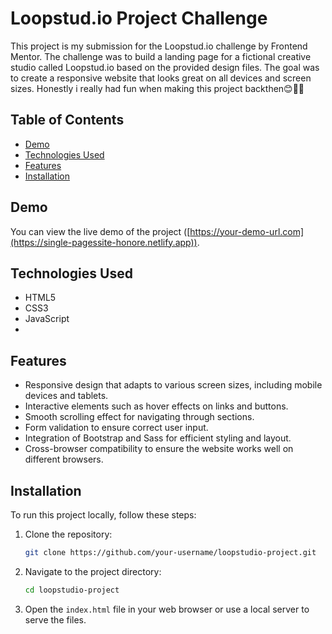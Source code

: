 
# Loopstud.io Project Challenge
This project is my submission for the Loopstud.io challenge by Frontend Mentor. The challenge was to build a landing page for a fictional creative studio called Loopstud.io based on the provided design files. The goal was to create a responsive website that looks great on all devices and screen sizes.
Honestly i really had fun when making this project backthen😊🧑‍💻
## Table of Contents

- [Demo](#demo)
- [Technologies Used](#technologies-used)
- [Features](#features)
- [Installation](#installation)



## Demo

You can view the live demo of the project ([https://your-demo-url.com](https://single-pagessite-honore.netlify.app)).

## Technologies Used

- HTML5
- CSS3
- JavaScript
- 
## Features

- Responsive design that adapts to various screen sizes, including mobile devices and tablets.
- Interactive elements such as hover effects on links and buttons.
- Smooth scrolling effect for navigating through sections.
- Form validation to ensure correct user input.
- Integration of Bootstrap and Sass for efficient styling and layout.
- Cross-browser compatibility to ensure the website works well on different browsers.

## Installation

To run this project locally, follow these steps:

1. Clone the repository:

   ```bash
   git clone https://github.com/your-username/loopstudio-project.git
   ```

2. Navigate to the project directory:

   ```bash
   cd loopstudio-project
   ```

3. Open the `index.html` file in your web browser or use a local server to serve the files.
